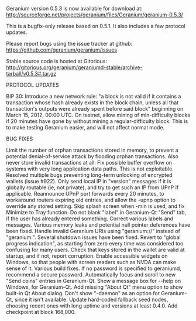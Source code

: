 Geranium version 0.5.3 is now available for download at:
http://sourceforge.net/projects/geranium/files/Geranium/geranium-0.5.3/

This is a bugfix-only release based on 0.5.1.
It also includes a few protocol updates.

Please report bugs using the issue tracker at github:
https://github.com/geranium/geranium/issues

Stable source code is hosted at Gitorious:
http://gitorious.org/geranium/geraniumd-stable/archive-tarball/v0.5.3#.tar.gz

PROTOCOL UPDATES

BIP 30: Introduce a new network rule: "a block is not valid if it contains a transaction whose hash already exists in the block chain, unless all that transaction's outputs were already spent before said block" beginning on March 15, 2012, 00:00 UTC.
On testnet, allow mining of min-difficulty blocks if 20 minutes have gone by without mining a regular-difficulty block. This is to make testing Geranium easier, and will not affect normal mode.

BUG FIXES

Limit the number of orphan transactions stored in memory, to prevent a potential denial-of-service attack by flooding orphan transactions. Also never store invalid transactions at all.
Fix possible buffer overflow on systems with very long application data paths. This is not exploitable.
Resolved multiple bugs preventing long-term unlocking of encrypted wallets
(issue #922).
Only send local IP in "version" messages if it is globally routable (ie, not private), and try to get such an IP from UPnP if applicable.
Reannounce UPnP port forwards every 20 minutes, to workaround routers expiring old entries, and allow the -upnp option to override any stored setting.
Skip splash screen when -min is used, and fix Minimize to Tray function.
Do not blank "label" in Geranium-Qt "Send" tab, if the user has already entered something.
Correct various labels and messages.
Various memory leaks and potential null pointer deferences have been fixed.
Handle invalid Geranium URIs using "geranium://" instead of "geranium:".
Several shutdown issues have been fixed.
Revert to "global progress indication", as starting from zero every time was considered too confusing for many users.
Check that keys stored in the wallet are valid at startup, and if not, report corruption.
Enable accessible widgets on Windows, so that people with screen readers such as NVDA can make sense of it.
Various build fixes.
If no password is specified to geraniumd, recommend a secure password.
Automatically focus and scroll to new "Send coins" entries in Geranium-Qt.
Show a message box for --help on Windows, for Geranium-Qt.
Add missing "About Qt" menu option to show built-in Qt About dialog.
Don't show "-daemon" as an option for Geranium-Qt, since it isn't available.
Update hard-coded fallback seed nodes, choosing recent ones with long uptime and versions at least 0.4.0.
Add checkpoint at block 168,000.
